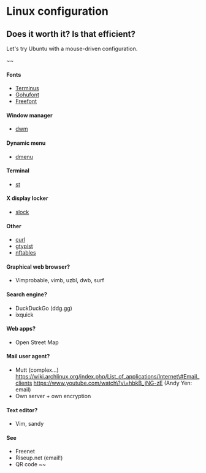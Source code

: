 # Linux configuration

## Does it worth it? Is that efficient?

Let's try Ubuntu with a mouse-driven configuration.


~~
#### Fonts
- [Terminus](http://terminus-font.sourceforge.net/)
- [Gohufont](http://font.gohu.org/)
- [Freefont](https://www.gnu.org/software/freefont/)
#### Window manager
- [dwm](http://dwm.suckless.org/)
#### Dynamic menu
- [dmenu](http://tools.suckless.org/dmenu/)
#### Terminal
- [st](http://st.suckless.org/)
#### X display locker
- [slock](http://tools.suckless.org/slock/)
#### Other
- [curl](http://curl.haxx.see/)
- [gtypist](http://www.gnu.org/software/gtypist/)
- [nftables](http://netfilter.org/projects/nftables/)
#### Graphical web browser?
- Vimprobable, vimb, uzbl, dwb, surf
#### Search engine?
- DuckDuckGo (ddg.gg)
- ixquick
#### Web apps?
- Open Street Map
#### Mail user agent?
- Mutt (complex...)
https://wiki.archlinux.org/index.php/List_of_applications/Internet\#Email_clients
https://www.youtube.com/watch\?v\=hbkB_jNG-zE (Andy Yen: email)
- Own server + own encryption
#### Text editor?
- Vim, sandy
#### See
- Freenet
- Riseup.net (email!)
- QR code
~~
